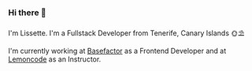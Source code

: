 ### Hi there 👋

I'm Lissette. I'm a Fullstack Developer from Tenerife, Canary Islands 🌞⛱

I'm currently working at [Basefactor](https://www.basefactor.com/) as a Frontend Developer and at [Lemoncode](https://lemoncode.net/) as an Instructor.

<!--
**LissetteIbnz/LissetteIbnz** is a ✨ _special_ ✨ repository because its `README.md` (this file) appears on your GitHub profile.

Here are some ideas to get you started:

- 🔭 I’m currently working on ...
- 🌱 I’m currently learning ...
- 👯 I’m looking to collaborate on ...
- 🤔 I’m looking for help with ...
- 💬 Ask me about ...
- 📫 How to reach me: ...
- 😄 Pronouns: ...
- ⚡ Fun fact: ...
-->
